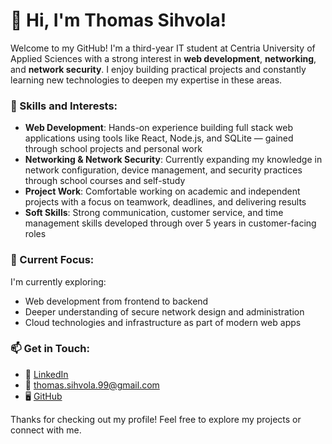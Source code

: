 # 👋 Hi, I'm Thomas Sihvola!

Welcome to my GitHub! I'm a third-year IT student at Centria University of Applied Sciences with a strong interest in **web development**, **networking**, and **network security**. I enjoy building practical projects and constantly learning new technologies to deepen my expertise in these areas.

### 🔧 Skills and Interests:
- **Web Development**: Hands-on experience building full stack web applications using tools like React, Node.js, and SQLite — gained through school projects and personal work  
- **Networking & Network Security**: Currently expanding my knowledge in network configuration, device management, and security practices through school courses and self-study  
- **Project Work**: Comfortable working on academic and independent projects with a focus on teamwork, deadlines, and delivering results  
- **Soft Skills**: Strong communication, customer service, and time management skills developed through over 5 years in customer-facing roles

### 🌱 Current Focus:
I'm currently exploring:
- Web development from frontend to backend  
- Deeper understanding of secure network design and administration  
- Cloud technologies and infrastructure as part of modern web apps  

### 📫 Get in Touch:
- 💼 [LinkedIn](https://www.linkedin.com/in/thomas-sihvola/)
- 📧 [thomas.sihvola.99@gmail.com](mailto:thomas.sihvola.99@gmail.com)
- 🖥️ [GitHub](https://github.com/teppotomppa)

Thanks for checking out my profile! Feel free to explore my projects or connect with me.
